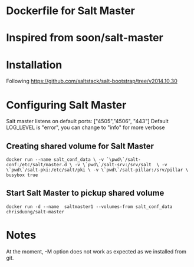 # Dockerfile for Salt Master
# Inspired from soon/salt-master

# Installation
Following https://github.com/saltstack/salt-bootstrap/tree/v2014.10.30

# Configuring Salt Master
Salt master listens on default ports:  ["4505","4506", "443"]
Default LOG_LEVEL is "error", you can change to "info" for more verbose

## Creating shared volume for Salt Master
``
docker run --name salt_conf_data \
    -v `\pwd\`/salt-conf:/etc/salt/master.d \
    -v \`pwd\`/salt-srv:/srv/salt  \
    -v \`pwd\`/salt-pki:/etc/salt/pki \
    -v \`pwd\`/salt-pillar:/srv/pillar \
    busybox true
``

## Start Salt Master to pickup shared volume
``
docker run -d --name  saltmaster1 --volumes-from salt_conf_data   chrisduong/salt-master
``
# Notes
At the moment, -M option does not work as expected as we installed from git.
